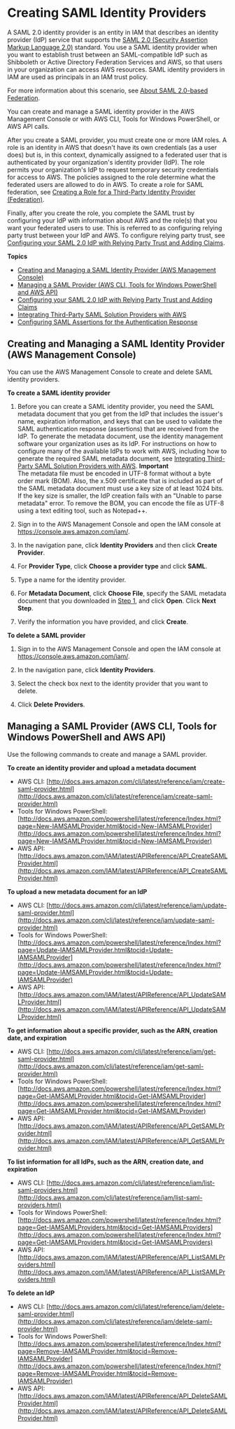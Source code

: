 # Creating SAML Identity Providers<a name="id_roles_providers_create_saml"></a>

A SAML 2\.0 identity provider is an entity in IAM that describes an identity provider \(IdP\) service that supports the [SAML 2\.0 \(Security Assertion Markup Language 2\.0\)](https://wiki.oasis-open.org/security) standard\. You use a SAML identity provider when you want to establish trust between an SAML\-compatible IdP such as Shibboleth or Active Directory Federation Services and AWS, so that users in your organization can access AWS resources\. SAML identity providers in IAM are used as principals in an IAM trust policy\. 

For more information about this scenario, see [About SAML 2\.0\-based Federation](id_roles_providers_saml.md)\.

You can create and manage a SAML identity provider in the AWS Management Console or with AWS CLI, Tools for Windows PowerShell, or AWS API calls\. 

After you create a SAML provider, you must create one or more IAM roles\. A role is an identity in AWS that doesn't have its own credentials \(as a user does\) but is, in this context, dynamically assigned to a federated user that is authenticated by your organization's identity provider \(IdP\)\. The role permits your organization's IdP to request temporary security credentials for access to AWS\. The policies assigned to the role determine what the federated users are allowed to do in AWS\. To create a role for SAML federation, see [Creating a Role for a Third\-Party Identity Provider \(Federation\)](id_roles_create_for-idp.md)\. 

Finally, after you create the role, you complete the SAML trust by configuring your IdP with information about AWS and the role\(s\) that you want your federated users to use\. This is referred to as configuring relying party trust between your IdP and AWS\. To configure relying party trust, see [Configuring your SAML 2\.0 IdP with Relying Party Trust and Adding Claims](id_roles_providers_create_saml_relying-party.md)\. 

**Topics**
+ [Creating and Managing a SAML Identity Provider \(AWS Management Console\)](#idp-manage-identityprovider-console)
+ [Managing a SAML Provider \(AWS CLI, Tools for Windows PowerShell and AWS API\)](#idp-create-identityprovider-CLIAPI)
+ [Configuring your SAML 2\.0 IdP with Relying Party Trust and Adding Claims](id_roles_providers_create_saml_relying-party.md)
+ [Integrating Third\-Party SAML Solution Providers with AWS](id_roles_providers_saml_3rd-party.md)
+ [Configuring SAML Assertions for the Authentication Response](id_roles_providers_create_saml_assertions.md)

## Creating and Managing a SAML Identity Provider \(AWS Management Console\)<a name="idp-manage-identityprovider-console"></a>

You can use the AWS Management Console to create and delete SAML identity providers\.

**To create a SAML identity provider**

1. <a name="samlstep1"></a>Before you can create a SAML identity provider, you need the SAML metadata document that you get from the IdP that includes the issuer's name, expiration information, and keys that can be used to validate the SAML authentication response \(assertions\) that are received from the IdP\. To generate the metadata document, use the identity management software your organization uses as its IdP\. For instructions on how to configure many of the available IdPs to work with AWS, including how to generate the required SAML metadata document, see [Integrating Third\-Party SAML Solution Providers with AWS](id_roles_providers_saml_3rd-party.md)\.
**Important**  
The metadata file must be encoded in UTF\-8 format without a byte order mark \(BOM\)\. Also, the x\.509 certificate that is included as part of the SAML metadata document must use a key size of at least 1024 bits\. If the key size is smaller, the IdP creation fails with an "Unable to parse metadata" error\. To remove the BOM, you can encode the file as UTF\-8 using a text editing tool, such as Notepad\+\+\.

1. Sign in to the AWS Management Console and open the IAM console at [https://console\.aws\.amazon\.com/iam/](https://console.aws.amazon.com/iam/)\.

1. In the navigation pane, click **Identity Providers** and then click **Create Provider**\. 

1. For **Provider Type**, click **Choose a provider type** and click **SAML**\. 

1. Type a name for the identity provider\.

1. For **Metadata Document**, click **Choose File**, specify the SAML metadata document that you downloaded in [Step 1](#samlstep1), and click **Open**\. Click **Next Step**\.

1. Verify the information you have provided, and click **Create**\. 

**To delete a SAML provider**

1. Sign in to the AWS Management Console and open the IAM console at [https://console\.aws\.amazon\.com/iam/](https://console.aws.amazon.com/iam/)\.

1. In the navigation pane, click **Identity Providers**\.

1. Select the check box next to the identity provider that you want to delete\.

1. Click **Delete Providers**\.

## Managing a SAML Provider \(AWS CLI, Tools for Windows PowerShell and AWS API\)<a name="idp-create-identityprovider-CLIAPI"></a>

Use the following commands to create and manage a SAML provider\.

**To create an identity provider and upload a metadata document**
+ AWS CLI: [http://docs.aws.amazon.com/cli/latest/reference/iam/create-saml-provider.html](http://docs.aws.amazon.com/cli/latest/reference/iam/create-saml-provider.html) 
+ Tools for Windows PowerShell: [http://docs.aws.amazon.com/powershell/latest/reference/Index.html?page=New-IAMSAMLProvider.html&tocid=New-IAMSAMLProvider](http://docs.aws.amazon.com/powershell/latest/reference/Index.html?page=New-IAMSAMLProvider.html&tocid=New-IAMSAMLProvider)
+ AWS API: [http://docs.aws.amazon.com/IAM/latest/APIReference/API_CreateSAMLProvider.html](http://docs.aws.amazon.com/IAM/latest/APIReference/API_CreateSAMLProvider.html) 

**To upload a new metadata document for an IdP**
+ AWS CLI: [http://docs.aws.amazon.com/cli/latest/reference/iam/update-saml-provider.html](http://docs.aws.amazon.com/cli/latest/reference/iam/update-saml-provider.html) 
+ Tools for Windows PowerShell: [http://docs.aws.amazon.com/powershell/latest/reference/Index.html?page=Update-IAMSAMLProvider.html&tocid=Update-IAMSAMLProvider](http://docs.aws.amazon.com/powershell/latest/reference/Index.html?page=Update-IAMSAMLProvider.html&tocid=Update-IAMSAMLProvider)
+ AWS API: [http://docs.aws.amazon.com/IAM/latest/APIReference/API_UpdateSAMLProvider.html](http://docs.aws.amazon.com/IAM/latest/APIReference/API_UpdateSAMLProvider.html)

**To get information about a specific provider, such as the ARN, creation date, and expiration**
+ AWS CLI: [http://docs.aws.amazon.com/cli/latest/reference/iam/get-saml-provider.html](http://docs.aws.amazon.com/cli/latest/reference/iam/get-saml-provider.html)
+ Tools for Windows PowerShell: [http://docs.aws.amazon.com/powershell/latest/reference/Index.html?page=Get-IAMSAMLProvider.html&tocid=Get-IAMSAMLProvider](http://docs.aws.amazon.com/powershell/latest/reference/Index.html?page=Get-IAMSAMLProvider.html&tocid=Get-IAMSAMLProvider)
+ AWS API: [http://docs.aws.amazon.com/IAM/latest/APIReference/API_GetSAMLProvider.html](http://docs.aws.amazon.com/IAM/latest/APIReference/API_GetSAMLProvider.html)

**To list information for all IdPs, such as the ARN, creation date, and expiration**
+ AWS CLI: [http://docs.aws.amazon.com/cli/latest/reference/iam/list-saml-providers.html](http://docs.aws.amazon.com/cli/latest/reference/iam/list-saml-providers.html) 
+ Tools for Windows PowerShell: [http://docs.aws.amazon.com/powershell/latest/reference/Index.html?page=Get-IAMSAMLProviders.html&tocid=Get-IAMSAMLProviders](http://docs.aws.amazon.com/powershell/latest/reference/Index.html?page=Get-IAMSAMLProviders.html&tocid=Get-IAMSAMLProviders)
+ AWS API: [http://docs.aws.amazon.com/IAM/latest/APIReference/API_ListSAMLProviders.html](http://docs.aws.amazon.com/IAM/latest/APIReference/API_ListSAMLProviders.html) 

**To delete an IdP**
+ AWS CLI: [http://docs.aws.amazon.com/cli/latest/reference/iam/delete-saml-provider.html](http://docs.aws.amazon.com/cli/latest/reference/iam/delete-saml-provider.html)
+ Tools for Windows PowerShell: [http://docs.aws.amazon.com/powershell/latest/reference/Index.html?page=Remove-IAMSAMLProvider.html&tocid=Remove-IAMSAMLProvider](http://docs.aws.amazon.com/powershell/latest/reference/Index.html?page=Remove-IAMSAMLProvider.html&tocid=Remove-IAMSAMLProvider)
+ AWS API: [http://docs.aws.amazon.com/IAM/latest/APIReference/API_DeleteSAMLProvider.html](http://docs.aws.amazon.com/IAM/latest/APIReference/API_DeleteSAMLProvider.html)
